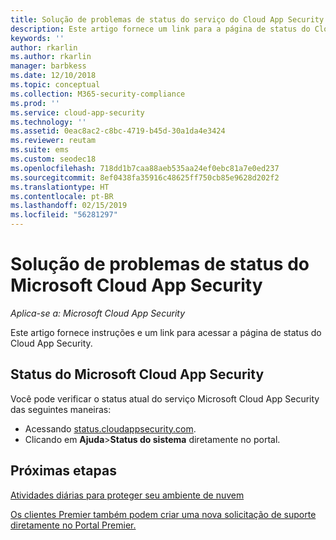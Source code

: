 ```yaml
---
title: Solução de problemas de status do serviço do Cloud App Security
description: Este artigo fornece um link para a página de status do Cloud App Security
keywords: ''
author: rkarlin
ms.author: rkarlin
manager: barbkess
ms.date: 12/10/2018
ms.topic: conceptual
ms.collection: M365-security-compliance
ms.prod: ''
ms.service: cloud-app-security
ms.technology: ''
ms.assetid: 0eac8ac2-c8bc-4719-b45d-30a1da4e3424
ms.reviewer: reutam
ms.suite: ems
ms.custom: seodec18
ms.openlocfilehash: 718dd1b7caa88aeb535aa24ef0ebc81a7e0ed237
ms.sourcegitcommit: 8ef0438fa35916c48625ff750cb85e9628d202f2
ms.translationtype: HT
ms.contentlocale: pt-BR
ms.lasthandoff: 02/15/2019
ms.locfileid: "56281297"
---
```

# <a name="troubleshooting-microsoft-cloud-app-security-status"></a>Solução de problemas de status do Microsoft Cloud App Security

*Aplica-se a: Microsoft Cloud App Security*

Este artigo fornece instruções e um link para acessar a página de status do Cloud App Security.

## <a name="microsoft-cloud-app-security-status"></a>Status do Microsoft Cloud App Security

Você pode verificar o status atual do serviço Microsoft Cloud App Security das seguintes maneiras:

- Acessando [status.cloudappsecurity.com](https://status.cloudappsecurity.com).
- Clicando em **Ajuda**>**Status do sistema** diretamente no portal.

## <a name="next-steps"></a>Próximas etapas
 
[Atividades diárias para proteger seu ambiente de nuvem](daily-activities-to-protect-your-cloud-environment.md)   

[Os clientes Premier também podem criar uma nova solicitação de suporte diretamente no Portal Premier.](https://premier.microsoft.com/)  
  
  
